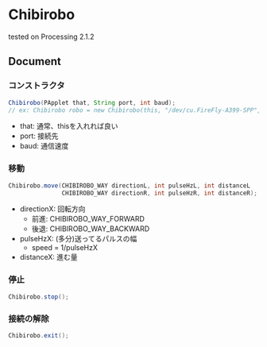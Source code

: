 # Chibirobo
tested on Processing 2.1.2

## Document
### コンストラクタ
```java
Chibirobo(PApplet that, String port, int baud);
// ex: Chibirobo robo = new Chibirobo(this, "/dev/cu.FireFly-A399-SPP", 9600);
```
- that: 通常、thisを入れれば良い
- port: 接続先
- baud: 通信速度

### 移動
```java
Chibirobo.move(CHIBIROBO_WAY directionL, int pulseHzL, int distanceL
               CHIBIROBO_WAY directionR, int pulseHzR, int distanceR);
```
- directionX: 回転方向
  - 前進: CHIBIROBO_WAY_FORWARD
  - 後退: CHIBIROBO_WAY_BACKWARD
- pulseHzX: (多分)送ってるパルスの幅
  - speed = 1/pulseHzX
- distanceX: 進む量

### 停止
```java
Chibirobo.stop();
```

### 接続の解除
```java
Chibirobo.exit();
```
